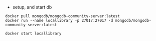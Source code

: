

- setup, and start db 
```
docker pull mongodb/mongodb-community-server:latest
docker run --name locallibrary -p 27017:27017 -d mongodb/mongodb-community-server:latest

docker start locallibrary
```

